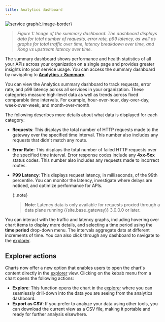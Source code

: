 ```yaml
---
title: Analytics dashboard
---
```


![service graph](/assets/images/products/konnect/analytics/konnect-summary-dashboard.png){:.image-border}

> *Figure 1: Image of the summary dashboard. The dashboard displays data for total number of requests, error rate, p99 latency, as well as graphs for total traffic over time, latency breakdown over time, and Kong vs upstream latency over time.*

The summary dashboard shows performance and health statistics of all your APIs across your organization on a single page and provides greater insights into your service usage. You can access the summary dashboard by navigating to [**Analytics** > **Summary**](https://cloud.konghq.com/analytics). 

You can view the Analytics summary dashboard to track requests, error rate, and p99 latency across all services in your organization. These categories measure high-level data as well as trends across fixed comparable time intervals. For example, hour-over-hour, day-over-day, week-over-week, and month-over-month.

The following describes more details about what data is displayed for each category:

* **Requests**: This displays the total number of HTTP requests made to the gateway over the specified time interval. This number also includes any requests that didn't match any route.
* **Error Rate**: This displays the total number of failed HTTP requests over the specified time interval. Error response codes include any **4xx-5xx** status codes. This number also includes any requests made to incorrect routes.
* **P99 Latency**: This displays request latency, in milliseconds, of the 99th percentile.
You can monitor the latency, investigate where delays are noticed, and optimize performance for APIs.

    {:.note}
    > **Note**: Latency data is only available for requests proxied through a data plane running {{site.base_gateway}} 3.0.0.0 or later.

You can interact with the traffic and latency graphs, including hovering over chart items to display more details, and selecting a time period using the **time period** drop-down menu. The intervals aggregate data at different increments of time. You can also click through any dashboard to navigate to the [explorer](/konnect/analytics/explorer/).


## Explorer actions

Charts now offer a new option that enables users to open the chart's content directly in the [explorer](/konnect/analytics/explorer/) view. Clicking on the kebab menu from a chart opens the following actions: 

* **Explore**: This function opens the chart in the [explorer](/konnect/analytics/explorer/) where you can seamlessly drill-down into the data you are seeing from the analytics dashboard.
* **Export as CSV**: If you prefer to analyze your data using other tools, you can download the current view as a CSV file, making it portable and ready for further analysis elsewhere.


